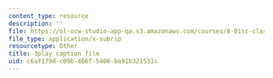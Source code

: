 ```yaml
---
content_type: resource
description: ''
file: https://ol-ocw-studio-app-qa.s3.amazonaws.com/courses/8-01sc-classical-mechanics-fall-2016/c6af179dc09b466f5406ba91b321531c_BPnbq6BobdA.srt
file_type: application/x-subrip
resourcetype: Other
title: 3play caption file
uid: c6af179d-c09b-466f-5406-ba91b321531c
---
```

